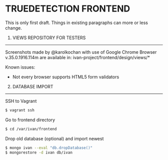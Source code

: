 TRUEDETECTION FRONTEND
======================
This is only first draft. Things in existing paragraphs can more or less change.

1. VIEWS REPOSITORY FOR TESTERS
-------------------------------

Screenshots made by @karolkochan with use of Google Chrome Browser v.35.0.1916.114m are available in: 
ivan-project/frontend/design/views/*

Known issues:
- Not every browser supports HTML5 form validators

2. DATABASE IMPORT
---------

SSH to Vagrant
```bash
$ vagrant ssh
```

Go to frontend directory 
```bash
$ cd /var/ivan/frontend
```

Drop old database (optional) and import newest
```bash
$ mongo ivan --eval "db.dropDatabase()"
$ mongorestore -d ivan db/ivan
```